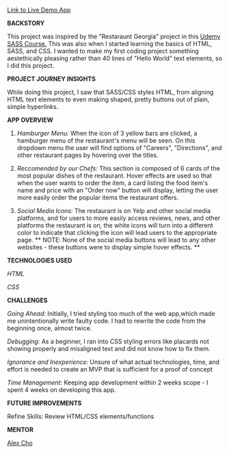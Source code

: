 <a href="https://chotimmysf.github.io/sass-restaraunt-burmaden/">Link to Live Demo App</a>

<b>BACKSTORY</b>

This project was inspired by the "Restaraunt Georgia" project in this <a href="https://www.udemy.com/course/sass-the-complete-sass-course-css-preprocessor/learn/lecture/12992372#content">Udemy SASS Course.</a> This was also when I started learning the basics of HTML, SASS, and CSS. I wanted to make my first coding project something aestethically pleasing rather than 40 lines of "Hello World" text elements, so I did this project.

<b>PROJECT JOURNEY INSIGHTS</b>

While doing this project, I saw that SASS/CSS styles HTML, from aligning HTML text elements to even making shaped, pretty buttons out of plain, simple hyperlinks.

<b>APP OVERVIEW</b>

1. <i>Hamburger Menu:</i>
   When the icon of 3 yellow bars are clicked, a hamburger menu of the restaurant's menu will be seen. On this dropdown menu the user will find options of "Careers", "Directions", and other restaurant pages by hovering over the titles.

2. <i>Reccomended by our Chefs:</i>
   This section is composed of 6 cards of the most popular dishes of the restaurant. Hover effects are used so that when the user wants to order the item, a card listing the food item's name and price with an "Order now" button will display, letting the user more easily order the popular items the restaurant offers.

3. <i>Social Media Icons:</i>
   The restaurant is on Yelp and other social media platforms, and for users to more easily access reviews, news, and other platforms the restaurant is on, the white icons will turn into a different color to indicate that clicking the icon will lead users to the appropriate page.
   ** NOTE: None of the social media buttons will lead to any other websites - these buttons were to display simple hover effects. **

<b>TECHNOLOGIES USED</b>

<i>HTML</i>

<i>CSS</i>

<b>CHALLENGES</b>

<i>Going Ahead:</i> Initially, I tried styling too much of the web app,which made me unintentionally write faulty code. I had to rewrite the code from the beginning once, almost twice.

<i>Debugging:</i> As a beginner, I ran into CSS styling errors like placards not showing properly and misaligned text and did not know how to fix them.

<i>Ignorance and Inexperience:</i> Unsure of what actual technologies, time, and effort is needed to create an MVP that is sufficient for a proof of concept

<i>Time Management:</i> Keeping app development within 2 weeks scope - I spent 4 weeks on developing this app.

<b>FUTURE IMPROVEMENTS</b>

Refine Skills: Review HTML/CSS elements/functions

<b>MENTOR</b>

<a href="https://www.linkedin.com/in/alexsjcho/">Alex Cho</a>

